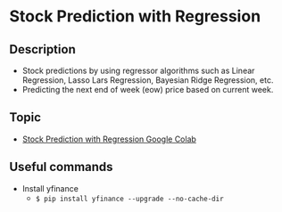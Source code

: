 # Stock Prediction with Regression

## Description
- Stock predictions by using regressor algorithms such as Linear Regression, Lasso Lars Regression, Bayesian Ridge Regression, etc.
- Predicting the next end of week (eow) price based on current week.

## Topic

- [Stock Prediction with Regression Google Colab](https://colab.research.google.com/drive/13zhp2Gr2xZ9wSRfNWpZZjQWHW4IWF9rv)

## Useful commands

- Install yfinance
   - `$ pip install yfinance --upgrade --no-cache-dir`
